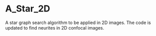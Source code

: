 # A_Star_2D

A star graph search algorithm to be applied in 2D images.
The code is updated to find neurites in 2D confocal images.

